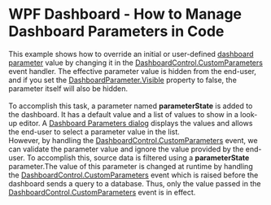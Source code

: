 # WPF Dashboard - How to Manage Dashboard Parameters in Code 


This example shows how to override an initial or user-defined <a href="https://docs.devexpress.com/Dashboard/400012/building-the-designer-and-viewer-applications/wpf-viewer/manage-dashboard-parameters">dashboard parameter</a> value by changing it in the <a href="https://docs.devexpress.com/Dashboard/DevExpress.DashboardWpf.DashboardControl.CustomParameters">DashboardControl.CustomParameters</a> event handler. The effective parameter value is hidden from the end-user, and if you set the <a href="https://docs.devexpress.com/Dashboard/DevExpress.DashboardCommon.DashboardParameter.Visible">DashboardParameter.Visible</a> property to false, the parameter itself will also be hidden.<br><br>To accomplish this task, a parameter named <strong>parameterState</strong> is added to the dashboard. It has a default value and a list of values to show in a look-up editor. A <a href="https://docs.devexpress.com/Dashboard/400012/building-the-designer-and-viewer-applications/wpf-viewer/manage-dashboard-parameters">Dashboard Parameters dialog</a> displays the values and allows the end-user to select a parameter value in the list.<br>However, by handling the <a href="https://docs.devexpress.com/Dashboard/DevExpress.DashboardWpf.DashboardControl.CustomParameters">DashboardControl.CustomParameters</a> event, we can validate the parameter value and ignore the value provided by the end-user. To accomplish this, source data is filtered using a <strong>parameterState </strong>parameter.The value of this parameter is changed at runtime by handling the <a href="https://docs.devexpress.com/Dashboard/DevExpress.DashboardWpf.DashboardControl.CustomParameters">DashboardControl.CustomParameters</a> event which is raised before the dashboard sends a query to a database. Thus, only the value passed in the <a href="https://docs.devexpress.com/Dashboard/DevExpress.DashboardWpf.DashboardControl.CustomParameters">DashboardControl.CustomParameters</a> event is in effect.<br>

<br/>

